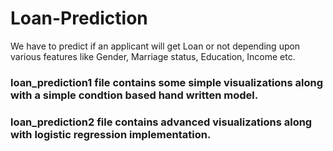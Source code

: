 # Loan-Prediction
We have to predict if an applicant will get Loan or not depending upon various features like Gender, Marriage status, Education, Income etc.
### loan_prediction1 file contains some simple visualizations along with a simple condtion based hand written model.
### loan_prediction2 file contains advanced visualizations along with logistic regression implementation.
